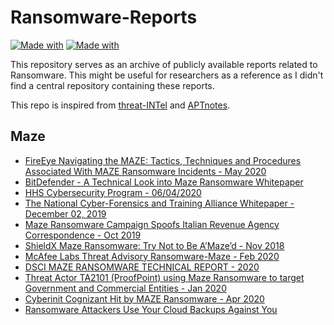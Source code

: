 # Ransomware-Reports
[![Made with](https://img.shields.io/static/v1?label=Ransomware&message=Reports&color=blueviolet)](https://github.com/d4rk-d4nph3/Ransomware-Reports)
[![Made with](https://img.shields.io/static/v1?label=Contribution&message=Welcomed&color=green)](https://github.com/d4rk-d4nph3/Ransomware-Reports)

This repository serves as an archive of publicly available reports related to Ransomware. This might be useful for researchers as a reference as I didn't find a central repository containing these reports.

This repo is inspired from [threat-INTel](https://github.com/fdiskyou/threat-INTel) and [APTnotes](https://github.com/kbandla/APTnotes).

## Maze

- [FireEye Navigating the MAZE: Tactics, Techniques and Procedures Associated With MAZE Ransomware Incidents - May 2020](https://www.fireeye.com/blog/threat-research/2020/05/tactics-techniques-procedures-associated-with-maze-ransomware-incidents.html)
- [BitDefender - A Technical Look into Maze Ransomware Whitepaper](https://download.bitdefender.com/resources/files/News/CaseStudies/study/318/Bitdefender-TRR-Whitepaper-Maze-creat4351-en-EN-GenericUse.pdf)
- [HHS Cybersecurity Program - 06/04/2020](https://www.hhs.gov/sites/default/files/maze-ransomware.pdf)
- [The National Cyber-Forensics and Training Alliance Whitepaper - December 02, 2019](https://1f3r982zgpjh2wuihs3suki9-wpengine.netdna-ssl.com/wp-content/uploads/2019/12/Maze_Whitepaper.pdf)
- [Maze Ransomware Campaign Spoofs Italian Revenue Agency Correspondence - Oct 2019](https://www.infoblox.com/wp-content/uploads/threat-intelligence-report-maze-ransomware-campaign-spoofs-Italian-revenue-agency-correspondence.pdf)
- [ShieldX Maze Ransomware: Try Not to Be A’Maze’d - Nov 2018](https://www.shieldx.com/wp-content/uploads/2020/05/ShieldX-Maze-Ransomware-Blog.pdf)
- [McAfee Labs Threat Advisory Ransomware-Maze - Feb 2020](https://kc.mcafee.com/resources/sites/MCAFEE/content/live/CORP_KNOWLEDGEBASE/92000/KB92415/en_US/McAfee_Labs_Threat_Advisory_Maze.pdf)
- [DSCI MAZE RANSOMWARE TECHNICAL REPORT - 2020](https://www.dsci.in/sites/default/files/Maze_Ransomware_Technical_Report.pdf)
- [Threat Actor TA2101 (ProofPoint) using Maze Ransomware to target Government and Commercial Entities - Jan 2020](https://www.fipco.com/solutions/it-audit-security/cyber-security-resources-links/CISAActivityAlert_AA20-017A_TA2101-Maze_Ransomware.pdf)
- [Cyberinit Cognizant Hit by MAZE Ransomware - Apr 2020](https://e.cyberint.com/hubfs/Cognizant%20Hit%20by%20MAZE%20Ransomware-%20Report/Cyberint-Cognizant%20Hit%20by%20MAZE%20Ransomware-Report.pdf)
- [Ransomware Attackers Use Your Cloud Backups Against You](https://www.bleepingcomputer.com/news/security/ransomware-attackers-use-your-cloud-backups-against-you/)
